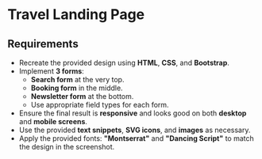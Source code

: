 # Travel Landing Page

## Requirements

- Recreate the provided design using **HTML**, **CSS**, and **Bootstrap**.
- Implement **3 forms**:
  - **Search form** at the very top.
  - **Booking form** in the middle.
  - **Newsletter form** at the bottom.
  - Use appropriate field types for each form.
- Ensure the final result is **responsive** and looks good on both **desktop** and **mobile screens**.
- Use the provided **text snippets**, **SVG icons**, and **images** as necessary.
- Apply the provided fonts: **"Montserrat"** and **"Dancing Script"** to match the design in the screenshot.